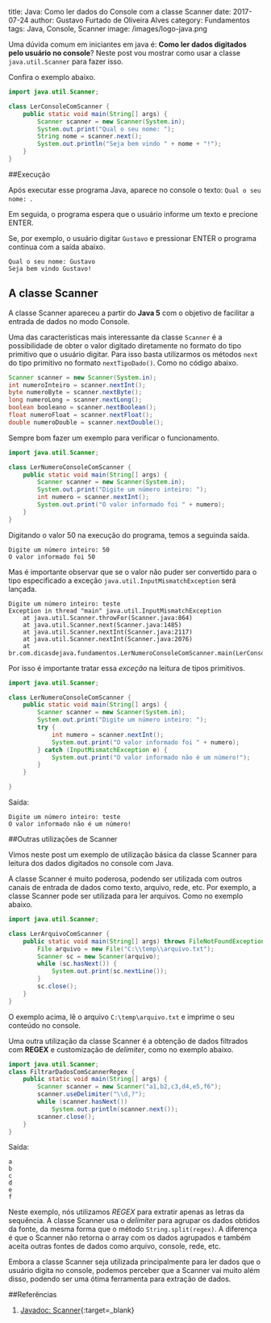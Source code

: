 title: Java: Como ler dados do Console com a classe Scanner
date: 2017-07-24
author: Gustavo Furtado de Oliveira Alves
category: Fundamentos
tags: Java, Console, Scanner
image: /images/logo-java.png

Uma dúvida comum em iniciantes em java é:
**Como ler dados digitados pelo usuário no console**?
Neste post vou mostrar como usar a classe `java.util.Scanner` para fazer isso.

Confira o exemplo abaixo.

```java
import java.util.Scanner;

class LerConsoleComScanner {
	public static void main(String[] args) {
		Scanner scanner = new Scanner(System.in);
		System.out.print("Qual o seu nome: ");
		String nome = scanner.next();
		System.out.println("Seja bem vindo " + nome + "!");
	}
}
```

##Execução

Após executar esse programa Java, aparece no console o texto: `Qual o seu nome: `. 

Em seguida, o programa espera que o usuário informe um texto e precione ENTER.

Se, por exemplo, o usuário digitar `Gustavo` e pressionar ENTER
o programa continua com a saída abaixo.
 
```
Qual o seu nome: Gustavo
Seja bem vindo Gustavo!
```

## A classe Scanner

A classe Scanner apareceu a partir do **Java 5**
com o objetivo de facilitar a entrada de dados no modo Console.

Uma das características mais interessante da classe `Scanner`
é a possibilidade de obter o valor digitado diretamente
no formato do tipo primitivo que o usuário digitar.
Para isso basta utilizarmos os métodos `next` do tipo primitivo
no formato `nextTipoDado()`. Como no código abaixo.

```java
Scanner scanner = new Scanner(System.in);
int numeroInteiro = scanner.nextInt();
byte numeroByte = scanner.nextByte();
long numeroLong = scanner.nextLong();
boolean booleano = scanner.nextBoolean();
float numeroFloat = scanner.nextFloat();
double numeroDouble = scanner.nextDouble();
```

Sempre bom fazer um exemplo para verificar o funcionamento.

```java
import java.util.Scanner;

class LerNumeroConsoleComScanner {
	public static void main(String[] args) {
		Scanner scanner = new Scanner(System.in);
		System.out.print("Digite um número inteiro: ");
		int numero = scanner.nextInt();
		System.out.print("O valor informado foi " + numero);
	}
}
```

Digitando o valor 50 na execução do programa, temos a seguinda saída.

```
Digite um número inteiro: 50
O valor informado foi 50
```

Mas é importante observar que se o valor não puder ser convertido para o tipo
especificado a exceção `java.util.InputMismatchException` será lançada.

```
Digite um número inteiro: teste
Exception in thread "main" java.util.InputMismatchException
	at java.util.Scanner.throwFor(Scanner.java:864)
	at java.util.Scanner.next(Scanner.java:1485)
	at java.util.Scanner.nextInt(Scanner.java:2117)
	at java.util.Scanner.nextInt(Scanner.java:2076)
	at br.com.dicasdejava.fundamentos.LerNumeroConsoleComScanner.main(LerConsoleComScanner.java:21)
```

Por isso é importante tratar essa _exceção_ na leitura de tipos primitivos.

```java
import java.util.Scanner;

class LerNumeroConsoleComScanner {
	public static void main(String[] args) {
		Scanner scanner = new Scanner(System.in);
		System.out.print("Digite um número inteiro: ");
		try {
			int numero = scanner.nextInt();
			System.out.print("O valor informado foi " + numero);
		} catch (InputMismatchException e) {
			System.out.print("O valor informado não é um número!");
		}
	}

}
```

Saída:

```
Digite um número inteiro: teste
O valor informado não é um número!
```

##Outras utilizações de Scanner

Vimos neste post um exemplo de utilização básica da classe Scanner
para leitura dos dados digitados no console com Java.

A classe Scanner é muito poderosa, podendo ser utilizada com outros
canais de entrada de dados como texto, arquivo, rede, etc.
Por exemplo, a classe Scanner pode ser utilizada para ler arquivos.
Como no exemplo abaixo.

```java
import java.util.Scanner;

class LerArquivoComScanner {
	public static void main(String[] args) throws FileNotFoundException {
		File arquivo = new File("C:\\temp\\arquivo.txt");
		Scanner sc = new Scanner(arquivo);
		while (sc.hasNext()) {
			System.out.print(sc.nextLine());
		}
		sc.close();
	}
}
```

O exemplo acima, lê o arquivo `C:\temp\arquivo.txt` e imprime o seu
conteúdo no console.

Uma outra utilização da classe Scanner é a obtenção de dados filtrados
com **REGEX** e customização de _delimiter_, como no exemplo abaixo.

```java
import java.util.Scanner;
class FiltrarDadosComScannerRegex {
	public static void main(String[] args) {
		Scanner scanner = new Scanner("a1,b2,c3,d4,e5,f6");
		scanner.useDelimiter("\\d,?");
		while (scanner.hasNext())
			System.out.println(scanner.next());
		scanner.close();
	}
}
```

Saída:

```
a
b
c
d
e
f

```

Neste exemplo, nós utilizamos _REGEX_ para extratir apenas as letras da sequência.
A classe Scanner usa o _delimiter_ para agrupar os dados obtidos da fonte,
da mesma forma que o método `String.split(regex)`.
A diferença é que o Scanner não retorna o array com os dados agrupados
e também aceita outras fontes de dados como arquivo, console, rede, etc.

Embora a classe Scanner seja utilizada principalmente para ler dados
que o usuário digita no console,
podemos perceber que a Scanner vai muito além disso, 
podendo ser uma ótima ferramenta para extração de dados.

##Referências

1. [Javadoc: Scanner](https://docs.oracle.com/javase/7/docs/api/java/util/Scanner.html){:target=\_blank}